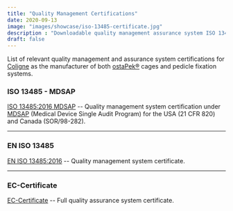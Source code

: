 ```yaml
---
title: "Quality Management Certifications"
date: 2020-09-13
image: "images/showcase/iso-13485-certificate.jpg"
description : "Downloadable quality management assurance system ISO 13485:2016 MDSAP."
draft: false
---
```


List of relevant quality management and assurance system certifications for [Coligne](http://www.coligne.com/international/home.html) as the manufacturer of 
both [ostaPek®](https://spinenuances.com/ostapek_carbon_composite) cages and pedicle fixation systems.

<!--more-->

### ISO 13485 - MDSAP 

[ISO 13485:2016 MDSAP](https://saps2412.github.io/quality_system/Certificate_MDSAP_Canada_USA.pdf) -- Quality management system certification under 
[MDSAP](https://www.fda.gov/medical-devices/cdrh-international-programs/medical-device-single-audit-program-mdsap) (Medical Device Single Audit Program) for the USA (21 CFR 820) and Canada (SOR/98-282).

-----

### EN ISO 13485

[EN ISO 13485:2016](https://saps2412.github.io/quality_system/Certificate_ISO-13485_IQNet.pdf) -- Quality management system certificate.

-----

### EC-Certificate
[EC-Certificate](https://saps2412.github.io/quality_system/Certificate_DQS_MED_Directive_93-42-EEC.pdf) -- Full quality assurance system certificate.